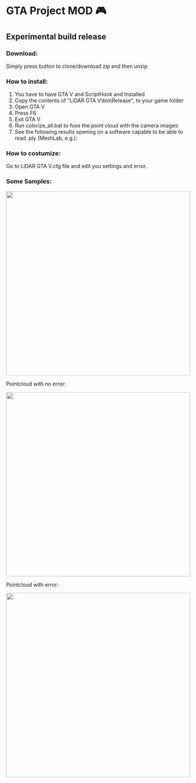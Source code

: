 ﻿

# GTA Project MOD 🎮 
## Experimental build release #
### Download:

Simply press button to clone/download zip and then unzip
### How to install:

1. You have to have GTA V and ScriptHook and  Installed
2. Copy the contents of "LiDAR GTA V\bin\Release", to your game folder
3. Open GTA V
4. Press F6
5. Exit GTA V
6. Run colorize_all.bat to fuse the point cloud with the camera images:
7. See the following results opening on a software capable to be able to read .ply (MeshLab, e.g.):


### How to costumize:

Go to LiDAR GTA V.cfg file and edit you settings and error.


### Some Samples:

<img src="https://i.imgur.com/HeCKTPx.png" width="500" eight="500">

Pointcloud with no error:


<img src="https://i.imgur.com/teTZHL8.png"  width="500"  eight="500">

Pointcloud with error:

<img src="https://i.imgur.com/UFCUtXu.png" width="500" eight="500">
